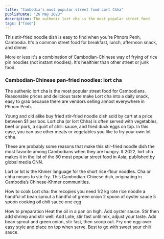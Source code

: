 ```yaml
---
title: "Cambodia's most popular street food Lort Chha"
publishDate: "28 May 2023"
description: The authenic lort cha is the most popular street food
tags: ["food"]
---
```


This stir-fried noodle dish is easy to find when you're Phnom Penh, Cambodia. It's a common street food for breakfast, lunch, afternoon snack, and dinner.

More or less it's a combination of Cambodian-Chinese way of frying of rice pin noodles (not instant noodles). It's healthier than other street or junk food.

### Cambodian-Chinese pan-fried noodles: lort cha

The authenic lort cha is the most popular street food for Cambodians. Reasonable prices and delicious taste make Lort cha into a daily snack, easy to grab because there are vendors selling almost everywhere in Phnom Penh.

Young and old alike buy fried stir-fried noodle dish sold by cart at a price between $1 per box. Lort cha (or lort Chha) is often served with vegetables, beef or pork, a squirt of chilli sauce, and fried duck eggs on top. In this case, you can use other meats or vegetables you like to fry your own lot chha.

These are probably some reasons that make this stir-fried noodle dish the most favorite among Cambodians when they are hungry. It 2022, lort cha makes it in the list of the 50 most popular street food in Asia, published by global media CNN.

Lort or lot is the Khmer language for the short rice-flour noodles. Cha or chha means to stir-fry. This Cambodian-Chinese dish, originating in Cambodia’s Chinese-Khmer communities.

How to cook Lort cha: the recopies you need 1/2 kg lote rice noodle a handful of bean sprout a handful of green onion 2 spoon of oyster sauce 5 spoon cooking oil chili sauce one egg

How to preparation Heat the oil in a pan on high. Add oyster sauce. Stir then add shrimp and stir well. Add Lote, stir fast until mix, adjust your taste. Add bean sprout and green onion, stir fast, then scoop out. Fry one egg-over easy style and place on top when serve. Best to go with sweet sour chili sauce.
